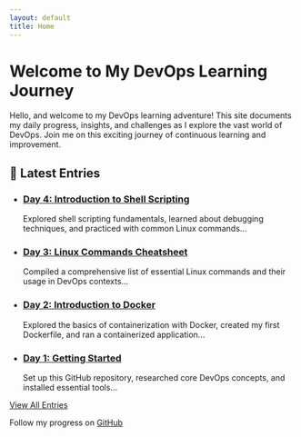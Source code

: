 ```yaml
---
layout: default
title: Home
---
```


# Welcome to My DevOps Learning Journey

<div class="introduction">
  <p>Hello, and welcome to my DevOps learning adventure! This site documents my daily progress, insights, and challenges as I explore the vast world of DevOps. Join me on this exciting journey of continuous learning and improvement.</p>
</div>

## 🚀 Latest Entries

<div class="post-list">
  <ul>
    <li>
      <h3><a href="./logs/day-4.html">Day 4: Introduction to Shell Scripting</a></h3>
      <p class="excerpt">Explored shell scripting fundamentals, learned about debugging techniques, and practiced with common Linux commands...</p>
    </li>
    <li>
      <h3><a href="./logs/day-3.html">Day 3: Linux Commands Cheatsheet</a></h3>
      <p class="excerpt">Compiled a comprehensive list of essential Linux commands and their usage in DevOps contexts...</p>
    </li>
    <li>
      <h3><a href="./logs/day-2.html">Day 2: Introduction to Docker</a></h3>
      <p class="excerpt">Explored the basics of containerization with Docker, created my first Dockerfile, and ran a containerized application...</p>
    </li>
    <li>
      <h3><a href="./logs/day-1.html">Day 1: Getting Started</a></h3>
      <p class="excerpt">Set up this GitHub repository, researched core DevOps concepts, and installed essential tools...</p>
    </li>
  </ul>
</div>


<div class=>
  <a href="./allfiles.html">View All Entries</a>
</div>

<footer>
  <p>Follow my progress on <a href="https://github.com/yourusername/devops-learning-journey">GitHub</a></p>
</footer>